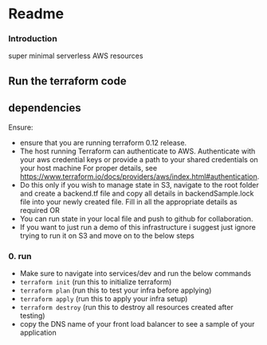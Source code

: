 # **Readme**

### **Introduction**
super minimal serverless AWS resources 

## Run the terraform code


## dependencies

Ensure:

- ensure that you are running terraform 0.12 release.
- The host running Terraform can authenticate to AWS. Authenticate with your aws credential keys or provide a path to your shared credentials on your host machine
  For proper details, see https://www.terraform.io/docs/providers/aws/index.html#authentication.
- Do this only if you wish to manage state in S3, navigate to the root folder and create a backend.tf file and copy all details in backendSample.lock file into your newly created file. Fill in all the appropriate details as required
  OR
- You can run state in your local file and push to github for collaboration.
- If you want to just run a demo of this infrastructure i suggest just ignore trying to run it on S3 and move on to the below steps

### 0. run

- Make sure to navigate into services/dev and run the below commands
- `terraform init` (run this to initialize terraform)
- `terraform plan` (run this to test your infra before applying)
- `terraform apply` (run this to apply your infra setup)
- `terraform destroy` (run this to destroy all resources created after testing)
- copy the DNS name of your front load balancer to see a sample of your application
